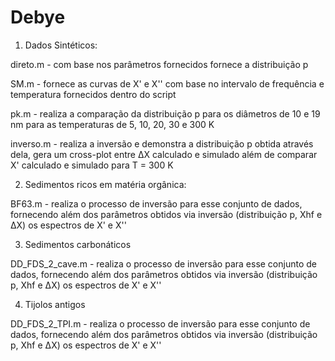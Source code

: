 # Debye

1. Dados Sintéticos:

direto.m - com base nos parâmetros fornecidos fornece a distribuição p

SM.m - fornece as curvas de X' e X'' com base no intervalo de frequência e temperatura fornecidos dentro do script

pk.m - realiza a comparação da distribuição p para os diâmetros de 10 e 19 nm para as temperaturas de 5, 10, 20, 30 e 300 K

inverso.m - realiza a inversão e demonstra a distribuição p obtida através dela, gera um cross-plot entre ΔX calculado e simulado além de comparar X' calculado e simulado para T = 300 K

2. Sedimentos ricos em matéria orgânica:

BF63.m - realiza o processo de inversão para esse conjunto de dados, fornecendo além dos parâmetros obtidos via inversão (distribuição p, Xhf e ΔX) os espectros de X' e X''

3. Sedimentos carbonáticos

DD_FDS_2_cave.m - realiza o processo de inversão para esse conjunto de dados, fornecendo além dos parâmetros obtidos via inversão (distribuição p, Xhf e ΔX) os espectros de X' e X''

4. Tijolos antigos


DD_FDS_2_TPI.m - realiza o processo de inversão para esse conjunto de dados, fornecendo além dos parâmetros obtidos via inversão (distribuição p, Xhf e ΔX) os espectros de X' e X''
